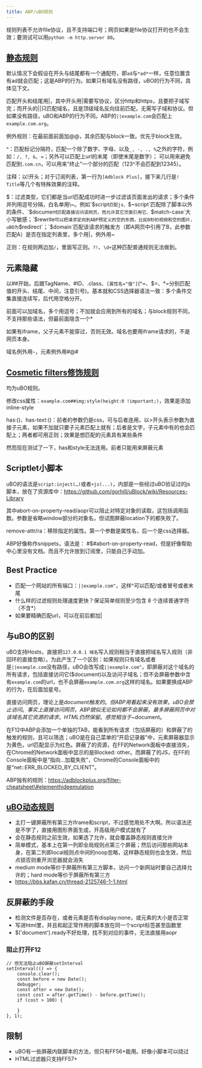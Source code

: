 ```yaml
---
title: ABP/uBO规则
---
```


规则列表不允许file协议，且不支持端口号；网页如果是file协议打开的也不会生效；要测试可以用`python -m http.server 80`。

[静态规则](https://help.eyeo.com/en/adblockplus/how-to-write-filters)
---------------------------------------------------------------------

默认情况下会假设在开头与结尾都有一个通配符，即`ad`与`*ad*`一样，任意位置含有ad就会匹配；这是ABP的行为。如果只有域名没有路径，uBO的行为不同，具体见下文。

匹配开头和结尾用|，其中开头用|需要写协议，区分http和https，且要把子域写完；而开头的||只匹配域名，且是顶级域名反向往前匹配，无需写子域和协议。但如果没有路径，uBO和ABP的行为不同。ABP的`||example.com`会匹配上`example.com.org`。

例外规则：在最前面前面加@@，其余匹配与block一致。优先于block生效。

\^：匹配标记分隔符，匹配一个除了数字、字母、以及`_, -, ., %`之外的字符，例如：`/, ?, &, =`；另外可以匹配上url的末尾（即使末尾是数字）；
可以用来避免匹配到`.com.cn`，可以用来“终止”一个部分的匹配（123\^不会匹配到12345）。

注释：以!开头；对于订阅列表，第一行为`[Adblock Plus]`，接下来几行是`! Title`等几个有特殊效果的注释。

$：过滤类型，它们都是当url匹配成功时进一步过滤该页面发出的请求；多个条件并列用逗号分隔，白名单用\~。例如`$script`匹配js、`$~script`匹配除了脚本以外的条件、`$document`匹配直接访问该网页，而允许其它页面引用它、`$match-case`大小写敏感；`$rewrite`可以把请求定向到ABP预定义的空的东西，比如0秒的视频和空的图片，uBO为`$redirect`；`$domain`匹配该请求的触发方（即A网页中引用了B，此参数匹配A）是否在指定列表里，多个用|，例外用\~

正则：在规则两边加`/`，里面写正则。`?!`、`\d+`这种匹配普通规则无法做到。

元素隐藏
--------

以\#\#开始，后跟TagName、\#ID、.class、`[属性名="值"]`(\^=、$=、\*=分别匹配值的开头、结尾、中间，注意引号)。基本就和CSS选择器语法一致：多个条件交集直接连续写，后代用空格分开。

前面可以加域名，多个用逗号；不加就会应用到所有的域名；与block规则不同，不支持那些语法，但最前面隐含一个\*

如果有iframe，父子元素不能穿过，否则无效。域名也要用iframe请求的，不是网页本身。

域名例外用`~`，元素例外用\#@\#

[Cosmetic filters修饰规则](https://github.com/fang5566/uBlock/wiki/%E8%BF%87%E7%A8%8B%E5%BC%8F%E4%BF%AE%E9%A5%B0%E8%A7%84%E5%88%99)
-----------------------------------------------------------------------------------------------------------------------------------

均为uBO规则。

修改css属性：`example.com##img:style(height:0 !important;)`，效果是添加inline-style

has:()、has-text:()：前者的参数仍是css，可与后者连用，以\>开头表示参数为直接子元素，如果不加就只要子元素匹配上就有；后者是文字，子元素中有的也会匹配上；两者都可用正则；效果是想匹配的元素具有某些条件

然而现在测试了一下，has和style无法连用。前者只能用来屏蔽元素

Scriptlet小脚本
---------------

uBO的语法是`script:inject(…)`或者`+js(...)`，内部是一些经过uBO验证过的js脚本，放在了资源库中：https://github.com/gorhill/uBlock/wiki/Resources-Library

其中abort-on-property-read/aopr可以阻止对特定对象的读取，这包括调用函数。参数是省略window部分的对象名，但试图屏蔽location下的都失败了。

remove-attr/ra：移除指定的属性。第一个参数是属性名，后一个是css选择器。

ABP好像称作snippets，语法是： \#$\#abort-on-property-read，但是好像帮助中心里没有文档。而且不允许放到订阅里，只能自己手动加。

Best Practice
-------------

* 匹配一个网站的所有端口：`||example.com^`，这样\^可以匹配/或者冒号或者末尾
* 什么样的过滤规则处理速度更快？保证简单规则至少包含 8 个连续普通字符（不含\*）
* 如果要精确匹配url，可以在前后都加|

与uBO的区别
-----------

uBO支持Hosts，直接把`127.0.0.1 域名`写入规则相当于直接把域名写入规则（非回环的直接忽略）。为此产生了一个区别：如果规则只有域名或者是`||example.com`没有路径，uBO会改写成`||example.com^`，即屏蔽对这个域名的所有请求，包括直接访问它($document)以及访问子域名；但不会屏蔽参数中含有`example.com`的url，也不会屏蔽`example.com.org`这样的域名。如果要换成ABP的行为，在后面加星号。

直接访问网页，理论上是$document触发的。但ABP用看起来没有效果，uBO会禁止访问。事实上直接访问网页，ABP貌似无论如何都不会屏蔽，最多屏蔽网页中对该域名其它资源的请求，HTML仍然保留。感觉相当于$\~document。

在F12中ABP会添加一个单独的TAB，能看到所有请求（包括屏蔽的）和屏蔽了的触发的规则，且可以筛选；uBO是在自己菜单的“开启记录器”中，元素屏蔽器显示为黄色，url匹配显示为红色。屏蔽了的资源，在FF的Network面板中直接消失，在Chrome的Network面板中显示的是Blocked: other。而屏蔽了的JS，在FF的Console面板中是“指向...加载失败”，Chrome的Console面板中的是“net::ERR_BLOCKED_BY_CLIENT”。

ABP独有的规则：https://adblockplus.org/filter-cheatsheet\#elementhideemulation

[uBO动态规则](https://github.com/fang5566/uBlock/wiki/动态过滤：轻松减少隐私暴露)
---------------------------------------------------------------------------------

* 主打一键屏蔽所有第三方iframe和script，不过感觉用处不大啊。所以语法还是不学了，直接用图形界面生成，开高级用户模式就有了
* 会在静态规则之前生效，如果选了允许，就会覆盖静态规则直接允许
* 简单模式，基本上在第一列即全局规则点第三个屏蔽；然后访问那些网站本身，在第二列即local规则点中间的noop忽略，这样静态规则也会生效，然后点锁否则重开浏览器就会消失
* medium mode等价于屏蔽所有第三方脚本，访问一个新网站时要自己选择允许的；hard mode等价于屏蔽所有第三方
* https://bbs.kafan.cn/thread-2125746-1-1.html

反屏蔽的手段
------------

* 检测文件是否存在，或者元素是否有display:none，或元素的大小是否正常
* 写进html里，并且和起正常作用的脚本放在同一个script标签甚至函数里
* $('document').ready不好处理，找不到对应的事件，无法直接用aopr

### 阻止打开F12

```
// 但无法阻止uBO屏蔽setInterval
setInterval(() => {
    console.clear();
    const before = new Date();
    debugger;
    const after = new Date();
    const cost = after.getTime() - before.getTime();
    if (cost > 100) {

    }
}, 1);
```

限制
----

* uBO有一些屏蔽内联脚本的方法，但只有FF56+能用。好像小脚本可以绕过
* HTML过滤器只支持FF57+


